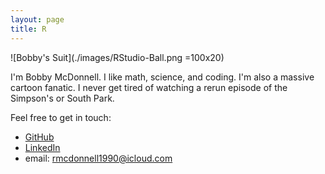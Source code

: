 ```yaml
---
layout: page
title: R
---
```


![Bobby's Suit](./images/RStudio-Ball.png =100x20)

I'm Bobby McDonnell. I like math, science, and coding. I'm also a massive cartoon fanatic. I never get tired of watching a rerun episode of the Simpson's or South Park. 

Feel free to get in touch:

- [GitHub](https://github.com/rmcdonnell)
- [LinkedIn](https://www.linkedin.com/pub/robert-mcdonnell/84/b23/607) 
- email: <a href="mailto:rmcdonnell1990@icloud.com">rmcdonnell1990@icloud.com<a/>


